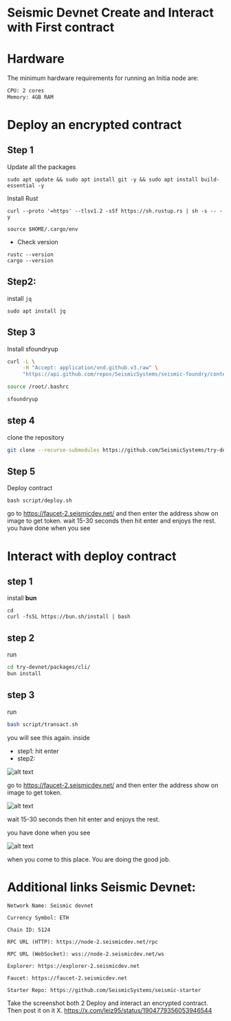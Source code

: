 # Seismic Devnet Create and Interact with First contract
# Hardware
The minimum hardware requirements for running an Initia node are:
```bash
CPU: 2 cores
Memory: 4GB RAM
```
# Deploy an encrypted contract
## Step 1
Update all the packages
```
sudo apt update && sudo apt install git -y && sudo apt install build-essential -y
```
Install Rust
```
curl --proto '=https' --tlsv1.2 -sSf https://sh.rustup.rs | sh -s -- -y
```
```
source $HOME/.cargo/env
```
- Check version
```
rustc --version
cargo --version
```
## Step2: 

install `jq`

```
sudo apt install jq
```

## Step 3
Install sfoundryup
```bash
curl -L \
     -H "Accept: application/vnd.github.v3.raw" \
     "https://api.github.com/repos/SeismicSystems/seismic-foundry/contents/sfoundryup/install?ref=seismic" | bash
```
```bash
source /root/.bashrc
```
```bash
sfoundryup
```
## step 4
clone the repository
```bash
git clone --recurse-submodules https://github.com/SeismicSystems/try-devnet.git && cd try-devnet/packages/contract/
```
## Step 5 
Deploy contract
```
bash script/deploy.sh
```

go to https://faucet-2.seismicdev.net/ and then enter the address show on image to get token.
wait 15-30 seconds then hit enter and enjoys the rest. 
you have done when you see 
# Interact with deploy contract
## step 1
install **bun**

```
cd
curl -fsSL https://bun.sh/install | bash
```
## step 2 
run 
```bash
cd try-devnet/packages/cli/
bun install
```
## step 3

run 

```bash
bash script/transact.sh
```
you will see this again. inside
- step1: hit enter
- step2: 

![alt text](./images/image4.png)

go to https://faucet-2.seismicdev.net/ and then enter the address show on image to get token.

![alt text](./images/image5.png)

wait 15-30 seconds then hit enter and enjoys the rest. 

you have done when you see 

![alt text](./images/image7.png)

when you come to this place. You are doing the good job.


# Additional links Seismic Devnet:
```
Network Name: Seismic devnet

Currency Symbol: ETH

Chain ID: 5124

RPC URL (HTTP): https://node-2.seismicdev.net/rpc

RPC URL (WebSocket): wss://node-2.seismicdev.net/ws

Explorer: https://explorer-2.seismicdev.net

Faucet: https://faucet-2.seismicdev.net

Starter Repo: https://github.com/SeismicSystems/seismic-starter
```

Take the screenshot both 2 Deploy and interact an encrypted contract.  Then post it on it X. https://x.com/leiz95/status/1904779356053946544

